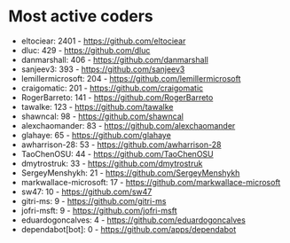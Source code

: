 # Most active coders

- eltociear: 2401 - https://github.com/eltociear
- dluc: 429 - https://github.com/dluc
- danmarshall: 406 - https://github.com/danmarshall
- sanjeev3: 393 - https://github.com/sanjeev3
- lemillermicrosoft: 204 - https://github.com/lemillermicrosoft
- craigomatic: 201 - https://github.com/craigomatic
- RogerBarreto: 141 - https://github.com/RogerBarreto
- tawalke: 123 - https://github.com/tawalke
- shawncal: 98 - https://github.com/shawncal
- alexchaomander: 83 - https://github.com/alexchaomander
- glahaye: 65 - https://github.com/glahaye
- awharrison-28: 53 - https://github.com/awharrison-28
- TaoChenOSU: 44 - https://github.com/TaoChenOSU
- dmytrostruk: 33 - https://github.com/dmytrostruk
- SergeyMenshykh: 21 - https://github.com/SergeyMenshykh
- markwallace-microsoft: 17 - https://github.com/markwallace-microsoft
- sw47: 10 - https://github.com/sw47
- gitri-ms: 9 - https://github.com/gitri-ms
- jofri-msft: 9 - https://github.com/jofri-msft
- eduardogoncalves: 4 - https://github.com/eduardogoncalves
- dependabot[bot]: 0 - https://github.com/apps/dependabot
